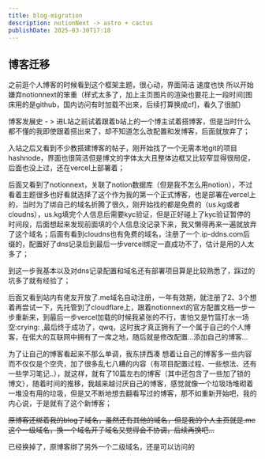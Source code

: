 ```yaml
---
title: blog-migration
description: notionNext -> astro + cactus
publishDate: 2025-03-30T17:18
---
```

## 博客迁移

之前逛个人博客的时候看到这个框架主题，很心动，界面简洁 速度也快
所以开始嫌弃notionnext的笨重（样式太多了，加上主页图片的渲染也要花上一段时间\[图床用的是github，国内访问有时加载不出来，后续打算换成cf]，看久了很腻）

博客发展史 - > 
进L站之前试着跟着b站上的一个博主试着搭博客，但是当时什么都不懂的我即使跟着搭出来了，却不知道怎么改配置和发博客，后面就放弃了；

入站之后又看到不少教搭建博客的帖子，刚开始找了一个无需本地git的项目hashnode，界面也很简洁但是博文的字体太大且整体边框又比较窄显得很局促，后面也没上过，还在vercel上部署着；

后面又看到了notionnext，关联了notion数据库（但是我不怎么用notion），不过看着主题很多也好看就选择了这个作为我的第一个正式博客，也是部署在vercel上的，当时为了绑自己的域名折腾了很久，刚开始找的都是免费的（us.kg或者cloudns），us.kg填完个人信息后需要kyc验证，但是正好碰上了kyc验证暂停的时间段，后面想起来发现前面填的个人信息没记录下来，我又懒得再来一遍就放弃了这个域名；后面有看到cloudns也有免费的域名，注册了一个.ip-ddns.com后缀的，配置好了dns记录后到最后一步vercel绑定一直成功不了，估计是用的人太多了；

到这一步我基本以及对dns记录配置和域名还有部署项目算是比较熟悉了，踩过的坑多了就有经验了；

后面又看到站内有佬友开放了.me域名自动注册，一年有效期，就注册了2、3个想着再尝试一下，先托管到了cloudflare上，跟着notionnext的官方配置文档一步一步重新来，到最后一步vercel加载的时候我紧张的不行，害怕又是竹篮打水一场空:crying: ,最后终于成功了，qwq，这时我才真正拥有了一个属于自己的个人博客，在偌大的互联网中拥有了一席之地，随后就是修改配置...添加自己的博客...

为了让自己的博客看起来不那么单调，我东拼西凑 想着让自己的博客多一些内容而不仅仅是个空壳，加了很多乱七八糟的内容（有项目配置过程、一些想法、还有一些学习笔记..），就这样，就有了10篇左右的博客（其中还包含了一些加了锁的博文），随着时间的推移，我越来越讨厌自己的博客，感觉就像一个垃圾场堆砌着一堆没有用的垃圾，但是又不断地想去翻看写过的博客，那不如重新开始吧，我的内心说，于是就有了这个新博客；

~~原博客还绑着我的blog子域名，虽然还有其他的域名，但是我的个人主页就是.me这个一级域名，换一个域名开子域名又觉得会不协调，后续再换吧...~~

已经换掉了，原博客绑了另外一个二级域名，还是可以访问的
